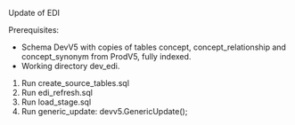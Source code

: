 Update of EDI

Prerequisites:
- Schema DevV5 with copies of tables concept, concept_relationship and concept_synonym from ProdV5, fully indexed.
- Working directory dev_edi.

1. Run create_source_tables.sql
2. Run edi_refresh.sql
3. Run load_stage.sql
4. Run generic_update: devv5.GenericUpdate();